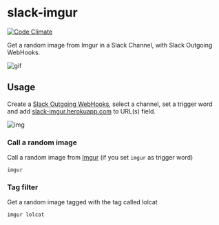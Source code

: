# slack-imgur

[![Code Climate](https://codeclimate.com/github/juanpabloaj/slack-imgur/badges/gpa.svg)](https://codeclimate.com/github/juanpabloaj/slack-imgur)

Get a random image from Imgur in a Slack Channel, with Slack Outgoing WebHooks.

![gif](http://i.imgur.com/pUZq3U3.gif)

## Usage

Create a [Slack Outgoing WebHooks][webhook], select a channel, set a trigger word and add [slack-imgur.herokuapp.com][slack-imgur] to URL(s) field.

![img](http://i.imgur.com/79u5e7L.png)

### Call a random image

Call a random image from [Imgur][imgur] (if you set `imgur` as trigger word)

    imgur

### Tag filter

Get a random image tagged with the tag called lolcat

    imgur lolcat

[webhook]: https://getscreenshots.slack.com/services/new/outgoing-webhook
[slack-imgur]: http://slack-imgur.herokuapp.com
[imgur]: http://imgur.com/
